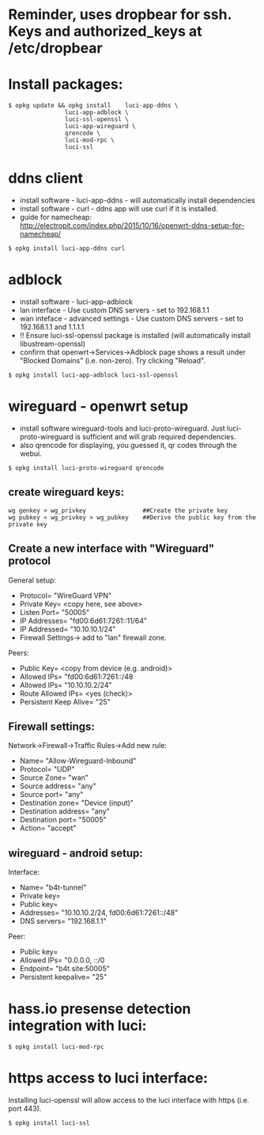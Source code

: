 # Reminder, uses dropbear for ssh.  Keys and authorized_keys at /etc/dropbear

# Install packages:
```shell
$ opkg update && opkg install    luci-app-ddns \
                luci-app-adblock \
                luci-ssl-openssl \
                luci-app-wireguard \
                qrencode \
                luci-mod-rpc \
                luci-ssl
```


# ddns client
- install software - luci-app-ddns - will automatically install dependencies
- install software - curl - ddns app will use curl if it is installed.
- guide for namecheap: http://electropit.com/index.php/2015/10/16/openwrt-ddns-setup-for-namecheap/
```shell
$ opkg install luci-app-ddns curl
```

# adblock
- install software - luci-app-adblock
- lan interface - Use custom DNS servers - set to 192.168.1.1
- wan inteface - advanced settings - Use custom DNS servers - set to 192.168.1.1 and 1.1.1.1
- !! Ensure luci-ssl-openssl package is installed (will automatically install libustream-openssl)
- confirm that openwrt->Services->Adblock page shows a result under "Blocked Domains" (i.e. non-zero).  Try clicking "Reload".
```shell
$ opkg install luci-app-adblock luci-ssl-openssl
```

# wireguard - openwrt setup
- install software wireguard-tools and luci-proto-wireguard.  Just luci-proto-wireguard is sufficient and will grab required dependencies.
- also qrencode for displaying, you guessed it, qr codes through the webui.
```shell
$ opkg install luci-proto-wireguard qrencode
```

## create wireguard keys:
```shell
wg genkey > wg_privkey                ##Create the private key
wg pubkey < wg_privkey > wg_pubkey    ##Derive the public key from the private key
```

## Create a new interface with "Wireguard" protocol
General setup:
- Protocol=     "WireGuard VPN"
- Private Key=  <copy here, see above>
- Listen Port=  "50005"
- IP Addresses= "fd00:6d61:7261::11/64"
- IP Addressed= "10.10.10.1/24"
- Firewall Settings-> add to "lan" firewall zone.

Peers:
- Public Key=               <copy from device (e.g. android)>
- Allowed IPs=              "fd00:6d61:7261::/48
- Allowed IPs=              "10.10.10.2/24"
- Route Allowed IPs=        <yes (check)>
- Persistent Keep Alive=    "25"

## Firewall settings:
Network->Firewall->Traffic Rules->Add new rule:
- Name=                         "Allow-Wireguard-Inbound"
- Protocol=                     "UDP"
- Source Zone=                  "wan"
- Source address=               "any"
- Source port=                  "any"
- Destination zone=             "Device (input)"
- Destination address=          "any"
- Destination port=             "50005"
- Action=                       "accept"


## wireguard - android setup:
Interface:
- Name=         "b4t-tunnel"
- Private key=  <generate>
- Public key=   <generated>
- Addresses=    "10.10.10.2/24, fd00:6d61:7261::/48"
- DNS servers=  "192.168.1.1"

Peer:
- Public key=           <copy from openwrt>
- Allowed IPs=          "0.0.0.0, ::/0
- Endpoint=             "b4t.site:50005"
- Persistent keepalive= "25"


# hass.io presense detection integration with luci:
```shell
$ opkg install luci-mod-rpc
```

# https access to luci interface:
Installing luci-openssl will allow access to the luci interface with https (i.e. port 443).
```shell
$ opkg install luci-ssl
```

